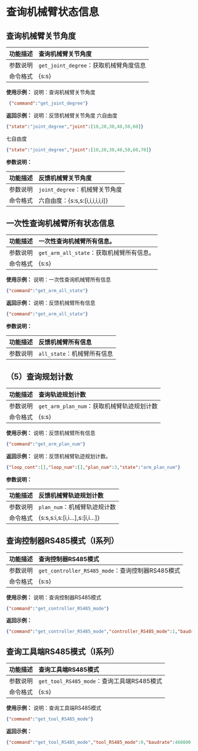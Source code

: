 
# 查询机械臂状态信息

## 查询机械臂关节角度

| 功能描述 | 查询机械臂关节角度                    |
| :--- | :--------------------------- |
| 参数说明 | `get_joint_degree`：获取机械臂角度信息 |
| 命令格式 | {s\:s}                       |

**使用示例：**
说明：查询机械臂关节角度

```json
 {"command":"get_joint_degree"}
```

**返回示例：**
说明：反馈机械臂关节角度
六自由度

```json
{"state":"joint_degree","joint":[10,20,30,40,50,60]}  
```

七自由度

```json
{"state":"joint_degree","joint":[10,20,30,40,50,60,70]}
```

**参数说明：**

| 功能描述 | 反馈机械臂关节角度                    |
| :--- | :--------------------------- |
| 参数说明 | `joint_degree`：机械臂关节角度       |
| 命令格式 | 六自由度：{s\:s,s:\[i,i,i,i,i,i]} |

## 一次性查询机械臂所有状态信息

| 功能描述 | 一次性查询机械臂所有信息。                  |
| :--- | :---------------------------- |
| 参数说明 | `get_arm_all_state`：获取机械臂所有信息。 |
| 命令格式 | {s\:s}                        |

**使用示例：**
说明：一次性查询机械臂所有信息

```json
{"command":"get_arm_all_state"}
```

**返回示例：**
说明：反馈机械臂所有信息

```json
{"command":"get_arm_all_state"}
```

**参数说明：**

| 功能描述 | 反馈机械臂所有信息           |
| :--- | :------------------ |
| 参数说明 | `all_state`：机械臂所有信息 |

## （5）查询规划计数

| 功能描述 | 查询轨迹规划计数                       |
| :--- | :----------------------------- |
| 参数说明 | `get_arm_plan_num`：获取机械臂轨迹规划计数 |
| 命令格式 | {s\:s}                         |

**使用示例：**
说明：反馈机械臂所有信息

```json
{"command":"get_arm_plan_num"}
```

**返回示例：**
说明：反馈机械臂轨迹规划计数。

```json
{"loop_cont":[],"loop_num":[],"plan_num":3,"state":"arm_plan_num"}
```

**参数说明：**

| 功能描述 | 反馈机械臂轨迹规划计数                     |
| :--- | :------------------------------ |
| 参数说明 | `plan_num`：机械臂轨迹规计数             |
| 命令格式 | {s\:s,s\:i,s:\[i,i…],s:\[i,i…]} |

## 查询控制器RS485模式（I系列）

| 功能描述 | 查询控制器RS485模式                             |
| :--- | :--------------------------------------- |
| 参数说明 | `get_controller_RS485_mode`：查询控制器RS485模式 |
| 命令格式 | {s\:s}                                   |

**使用示例：**
说明：查询控制器RS485模式

```json
{"command":"get_controller_RS485_mode"}
```

**返回示例：**

```json
{"command":"get_controller_RS485_mode","controller_RS485_mode":1,"baudrate":460800,"modbus_timeout":1}
```

## 查询工具端RS485模式（I系列）

| 功能描述 | 查询工具端RS485模式                       |
| :--- | :--------------------------------- |
| 参数说明 | `get_tool_RS485_mode`：查询工具端RS485模式 |
| 命令格式 | {s\:s}                             |

**使用示例：**
说明：查询工具端RS485模式

```json
{"command":"get_tool_RS485_mode"}
```

**返回示例：**

```json
{"command":"get_tool_RS485_mode","tool_RS485_mode":0,"baudrate":460800,"modbus_timeout":1}
```
